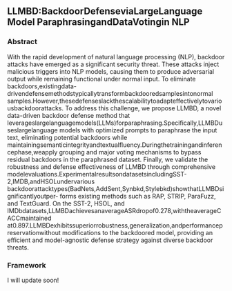 ## LLMBD:BackdoorDefenseviaLargeLanguage Model ParaphrasingandDataVotingin NLP

### Abstract
With the rapid development of natural language processing (NLP), backdoor attacks have emerged as a significant security threat. These attacks inject malicious triggers into NLP models, causing them to produce adversarial output while remaining functional under normal input. To eliminate backdoors,existingdata-drivendefensemethodstypicallytransformbackdooredsamplesintonormal samples.However,thesedefenseslackthescalabilitytoadapteffectivelytovariousbackdoorattacks. To address this challenge, we propose LLMBD, a novel data-driven backdoor defense method that leverageslargelanguagemodels(LLMs)forparaphrasing.Specifically,LLMBDuseslargelanguage models with optimized prompts to paraphrase the input text, eliminating potential backdoors while maintainingsemanticintegrityandtextualfluency.Duringthetrainingandinferencephase,weapply grouping and major voting mechanisms to bypass residual backdoors in the paraphrased dataset. Finally, we validate the robustness and defense effectiveness of LLMBD through comprehensive modelevaluations.ExperimentalresultsondatasetsincludingSST-2,IMDB,andHSOLundervarious backdoorattacktypes(BadNets,AddSent,Synbkd,Stylebkd)showthatLLMBDsignificantlyoutper- forms existing methods such as RAP, STRIP, ParaFuzz, and TextGuard. On the SST-2, HSOL, and IMDbdatasets,LLMBDachievesanaverageASRdropof0.278,withtheaverageCACCmaintained at0.897.LLMBDexhibitssuperiorrobustness,generalization,andperformancepreservationwithout modifications to the backdoored model, providing an efficient and model-agnostic defense strategy against diverse backdoor threats.
### Framework



I will update soon!
